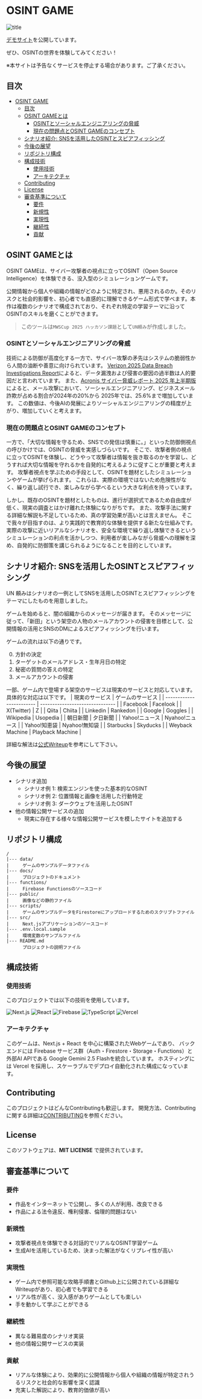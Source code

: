 # OSINT GAME
![title](./docs/img/title.png)

[デモサイト](https://osint-game.vercel.app/)を公開しています。

ぜひ、OSINTの世界を体験してみてください！

※本サイトは予告なくサービスを停止する場合があります。ご了承ください。

## 目次
- [OSINT GAME](#osint-game)
  - [目次](#目次)
  - [OSINT GAMEとは](#osint-gameとは)
    - [OSINTとソーシャルエンジニアリングの脅威](#osintとソーシャルエンジニアリングの脅威)
    - [現在の問題点とOSINT GAMEのコンセプト](#現在の問題点とosint-gameのコンセプト)
  - [シナリオ紹介: SNSを活用したOSINTとスピアフィッシング](#シナリオ紹介-snsを活用したosintとスピアフィッシング)
  - [今後の展望](#今後の展望)
  - [リポジトリ構成](#リポジトリ構成)
  - [構成技術](#構成技術)
    - [使用技術](#使用技術)
    - [アーキテクチャ](#アーキテクチャ)
  - [Contributing](#contributing)
  - [License](#license)
  - [審査基準について](#審査基準について)
    - [要件](#要件)
    - [新規性](#新規性)
    - [実現性](#実現性)
    - [継続性](#継続性)
    - [貢献](#貢献)

## OSINT GAMEとは
OSINT GAMEは、サイバー攻撃者の視点に立ってOSINT（Open Source Intelligence）を体験できる、没入型のシミュレーションゲームです。

公開情報から個人や組織の情報がどのように特定され、悪用されるのか。そのリスクと社会的影響を、初心者でも直感的に理解できるゲーム形式で学べます。本作は複数のシナリオで構成されており、それぞれ特定の学習テーマに沿ってOSINTのスキルを磨くことができます。

> このツールは`MWSCup 2025 ハッカソン課題`として`UN頼み`が作成しました。

### OSINTとソーシャルエンジニアリングの脅威
技術による防御が高度化する一方で、サイバー攻撃の矛先はシステムの脆弱性から人間の油断や善意に向けられています。
[Verizon 2025 Data Breach Investigations Report](https://www.verizon.com/business/resources/infographics/2025-dbir-smb-snapshot.pdf)によると、データ漏洩および侵害の要因の過半数は人的要因だと言われています。
また、[Acronis サイバー脅威レポート 2025 年上半期版](https://www.acronis.com/ja-jp/resource-center/resource/acronis-cyberthreats-report-h1-2025/)によると、メール攻撃において、ソーシャルエンジニアリング、ビジネスメール詐欺が占める割合が2024年の20%から 2025年では、25.6%まで増加しています。
この数値は、今後AIの発展によりソーシャルエンジニアリングの精度が上がり、増加していくと考えます。

### 現在の問題点とOSINT GAMEのコンセプト
一方で、「大切な情報を守るため、SNSでの発信は慎重に。」といった防御側視点の呼びかけでは、OSINTの脅威を実感しづらいです。
そこで、攻撃者側の視点に立ってOSINTを体験し、どうやって攻撃者は情報を抜き取るのかを学習し、どうすれば大切な情報を守れるかを自発的に考えるように促すことが重要と考えます。
攻撃者視点を学ぶための手段として、OSINTを題材としたシミュレーションやゲームが挙げられます。
これらは、実際の環境ではないため危険性がなく、繰り返し試行でき、楽しみながら学べるという大きな利点を持っています。

しかし、既存のOSINTを題材としたものは、進行が選択式であるため自由度が低く、現実の調査とはかけ離れた体験になりがちです。
また、攻撃手法に関する詳細な解説も不足しているため、真の学習効果が高いとは言えません。
そこで我々が目指すのは、より実践的で教育的な体験を提供する新たな仕組みです。実際の攻撃に近いリアルなシナリオを、安全な環境で繰り返し体験できるというシミュレーションの利点を活かしつつ、利用者が楽しみながら脅威への理解を深め、自発的に防御策を講じられるようになることを目的としています。

## シナリオ紹介: SNSを活用したOSINTとスピアフィッシング
UN 頼みはシナリオの一例としてSNSを活用したOSINTとスピアフィッシングをテーマにしたものを用意しました。

ゲームを始めると、闇の組織からのメッセージが届きます。
そのメッセージに従って、「新田」という架空の人物のメールアカウントの侵害を目標として、公開情報の活用とSNSのDMによるスピアフィッシングを行います。

ゲームの流れは以下の通りです。

0. 方針の決定
1. ターゲットのメールアドレス・生年月日の特定
2. 秘密の質問の答えの特定
3. メールアカウントの侵害

一部、ゲーム内で登場する架空のサービスは現実のサービスと対応しています。
具体的な対応は以下です。
| 現実のサービス              | ゲームのサービス                  |
| ------------------------ | ------------------------------- |
| Facebook                 | Facelook                        |
| X(Twitter)               | Z                               |
| Qiita                    | Chiita                          |
| Linkedin                 | Rankedon                        |
| Google                   | Goggles                         |
| Wikipedia                | Usopedia                        |
| 朝日新聞                  | 夕日新聞                          |
| Yahoo!ニュース            | Nyahoo!ニュース                   |
| Yahoo!知恵袋              | Nyahoo!無知袋                    |
| Starbucks                | Skyducks                        |
| Weyback Machine          | Playback Machine                |

詳細な解法は[公式Writeup](./docs/writeup.pdf)を参考にして下さい。

## 今後の展望
- シナリオ追加
  - シナリオ例 1: 検索エンジンを使った基本的なOSINT
  - シナリオ例 2: 位置情報と画像を活用した行動特定
  - シナリオ例 3: ダークウェブを活用したOSINT
- 他の情報公開サービスの追加
  - 現実に存在する様々な情報公開サービスを模したサイトを追加する


## リポジトリ構成
```plaintext
/
|--- data/
|     ゲームのサンプルデータファイル
|--- docs/
|     プロジェクトのドキュメント
|--- functions/
|     Firebase Functionsのソースコード
|--- public/
|     画像などの静的ファイル
|--- scripts/
|     ゲームのサンプルデータをFirestoreにアップロードするためのスクリプトファイル
|--- src/
|     Next.jsアプリケーションのソースコード
|--- .env.local.sample
|     環境変数のサンプルファイル
|--- README.md
      プロジェクトの説明ファイル
```
## 構成技術
### 使用技術
このプロジェクトでは以下の技術を使用しています。
<p align="left">
  <img src="https://img.shields.io/badge/Next.js-000000?style=for-the-badge&logo=nextdotjs&logoColor=white" alt="Next.js" />
  <img src="https://img.shields.io/badge/React-20232A?style=for-the-badge&logo=react&logoColor=61DAFB" alt="React" />
  <img src="https://img.shields.io/badge/Firebase-FFCA28?style=for-the-badge&logo=firebase&logoColor=black" alt="Firebase" />
  <img src="https://img.shields.io/badge/TypeScript-3178C6?style=for-the-badge&logo=typescript&logoColor=white" alt="TypeScript" />
  <img src="https://img.shields.io/badge/Vercel-000000?style=for-the-badge&logo=vercel&logoColor=white" alt="Vercel" />
</p>

### アーキテクチャ
このゲームは、Next.js + React を中心に構築されたWebゲームであり、
バックエンドには Firebase サービス群（Auth・Firestore・Storage・Functions）と外部AI APIである Google Gemini 2.5 Flashを統合しています。
ホスティングには Vercel を採用し、スケーラブルでデプロイ自動化された構成になっています。


## Contributing
このプロジェクトはどんなContributingも歓迎します。
開発方法、Contributingに関する詳細は[CONTRIBUTING](./CONTRIBUTING.md)を参照ください。

## License
このソフトウェアは、**MIT LICENSE** で提供されています。


## 審査基準について
### 要件
- 作品をインターネットで公開し、多くの人が利用、改良できる
- 作品による法令違反、権利侵害、倫理的問題はない

### 新規性
- 攻撃者視点を体験できる対話的でリアルなOSINT学習ゲーム
- 生成AIを活用しているため、決まった解法がなくリプレイ性が高い

### 実現性
- ゲーム内で参照可能な攻略手順書とGithub上に公開されている詳細なWriteupがあり、初心者でも学習できる
- リアル性が高く、没入感がありゲームとしても楽しい
- 手を動かして学ぶことができる

### 継続性
- 異なる難易度のシナリオ実装
- 他の情報公開サービスの実装

### 貢献
- リアルな体験により、効果的に公開情報から個人や組織の情報が特定されうるリスクと社会的な影響を深く認識
- 充実した解説により、教育的価値が高い